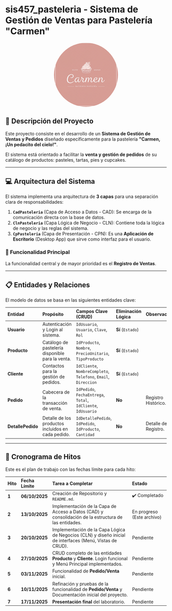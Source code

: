 # sis457_pasteleria - Sistema de Gestión de Ventas para Pastelería "Carmen"

<p align="center">
    <img src="./assets/logo.png" alt="Logo de la Pasteleria Carmen" width="200" style="border-radius: 50%; object-fit: cover; aspect-ratio: 1/1;"/>
</p>

## 🍰 Descripción del Proyecto

Este proyecto consiste en el desarrollo de un **Sistema de Gestión de Ventas y Pedidos** diseñado específicamente para la pastelería **"Carmen, ¡Un pedacito del cielo!"**.

El sistema está orientado a facilitar la **venta y gestión de pedidos** de su catálogo de productos: pasteles, tartas, pies y cupcakes.

---

## 💻 Arquitectura del Sistema

El sistema implementa una arquitectura de **3 capas** para una separación clara de responsabilidades:

1.  **`CadPasteleria`** (Capa de Acceso a Datos - CAD): Se encarga de la comunicación directa con la base de datos.
2.  **`ClnPasteleria`** (Capa Lógica de Negocio - CLN): Contiene toda la lógica de negocio y las reglas del sistema.
3.  **`CpPasteleria`** (Capa de Presentación - CPN): Es una **Aplicación de Escritorio** (Desktop App) que sirve como interfaz para el usuario.

### 🎯 Funcionalidad Principal

La funcionalidad central y de mayor prioridad es el **Registro de Ventas**.

---

## 📋 Entidades y Relaciones

El modelo de datos se basa en las siguientes entidades clave:

| Entidad | Propósito | Campos Clave (CRUD) | Eliminación Lógica | Observaciones |
| :--- | :--- | :--- | :--- | :--- |
| **Usuario** | Autenticación y Login al sistema. | `IdUsuario`, `Usuario`, `Clave`, `Rol` | **Sí** (`Estado`) |  |
| **Producto** | Catálogo de pastelería disponible para la venta. | `IdProducto`, `Nombre`, `PrecioUnitario`, `TipoProducto` | **Sí** (`Estado`) |  |
| **Cliente** | Contactos para la gestión de pedidos. | `IdCliente`, `NombreCompleto`, `Telefono`, `Email`, `Direccion` | **Sí** (`Estado`) |  |
| **Pedido** | Cabecera de la transacción de venta. | `IdPedido`, `FechaEntrega`, `Total`, `IdCliente`, `IdUsuario` | **No** | Registro Histórico. |
| **DetallePedido** | Detalle de los productos incluidos en cada pedido. | `IdDetallePedido`, `IdPedido`, `IdProducto`, `Cantidad` | **No** | Detalle de Registro. |

---

## 📅 Cronograma de Hitos

Este es el plan de trabajo con las fechas límite para cada hito:

| Hito | Fecha Límite | Tarea a Completar | Estado |
| :--- | :--- | :--- | :--- |
| **1** | **06/10/2025** | Creación de Repositorio y `README.md`. | ✔️ Completado |
| **2** | **13/10/2025** | Implementación de la Capa de Acceso a Datos (CAD) y consolidación de la estructura de las entidades. | En progreso (Este archivo) | Pendiente |
| **3** | **20/10/2025** | Implementación de la Capa Lógica de Negocios (CLN) y diseño inicial de interfaces (Menú, Vistas de CRUD). | Pendiente |
| **4** | **27/10/2025** | CRUD completo de las entidades **Producto** y **Cliente**. Login funcional y Menú Principal implementados. | Pendiente |
| **5** | **03/11/2025** | Funcionalidad de **Pedido/Venta** inicial. | Pendiente |
| **6** | **10/11/2025** | Refinación y pruebas de la funcionalidad de **Pedido/Venta** y Documentación inicial del proyecto. | Pendiente |
| **7** | **17/11/2025** | **Presentación final** del laboratorio. | Pendiente |
